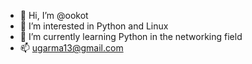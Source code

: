 - 👋 Hi, I’m @ookot
- 👀 I’m interested in Python and Linux
- 🌱 I’m currently learning Python in the networking field
- 📫 ugarma13@gmail.com

